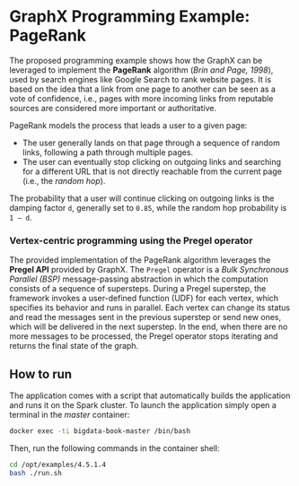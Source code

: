 # GraphX Programming Example: PageRank

The proposed programming example shows how the GraphX can be leveraged to implement the **PageRank** algorithm (_Brin and Page, 1998_), used by search engines like Google Search to rank website pages.
It is based on the idea that a link from one page to another can be seen as a vote of confidence, i.e., pages with more incoming links from reputable sources are considered more important or authoritative.

PageRank models the process that leads a user to a given page:
- The user generally lands on that page through a sequence of random links, following a path through multiple pages.
- The user can eventually stop clicking on outgoing links and searching for a different URL that is not directly reachable from the current page (i.e., the *random hop*).

The probability that a user will continue clicking on outgoing links is the damping factor ``d``, generally set to ``0.85``, while the random hop probability is ``1 − d``.

### Vertex-centric programming using the Pregel operator
The provided implementation of the PageRank algorithm
leverages the **Pregel API** provided by GraphX. The ``Pregel`` operator is a *Bulk Synchronous Parallel (BSP)* message-passing abstraction in which the computation consists of a sequence of supersteps. During a Pregel superstep, the framework invokes a user-defined function (UDF) for each vertex, which specifies its behavior and runs in parallel. Each vertex can change its status and read the messages sent
in the previous superstep or send new ones, which will be delivered
in the next superstep. In the end, when there are no more messages to be processed,
the Pregel operator stops iterating and returns the final state of
the graph.


## How to run

The application comes with a script that automatically builds the
application and runs it on the Spark cluster.
To launch the application simply open a terminal in the _master_ container:

```bash
docker exec -ti bigdata-book-master /bin/bash
```

Then, run the following commands in the container shell:
```bash
cd /opt/examples/4.5.1.4
bash ./run.sh
```